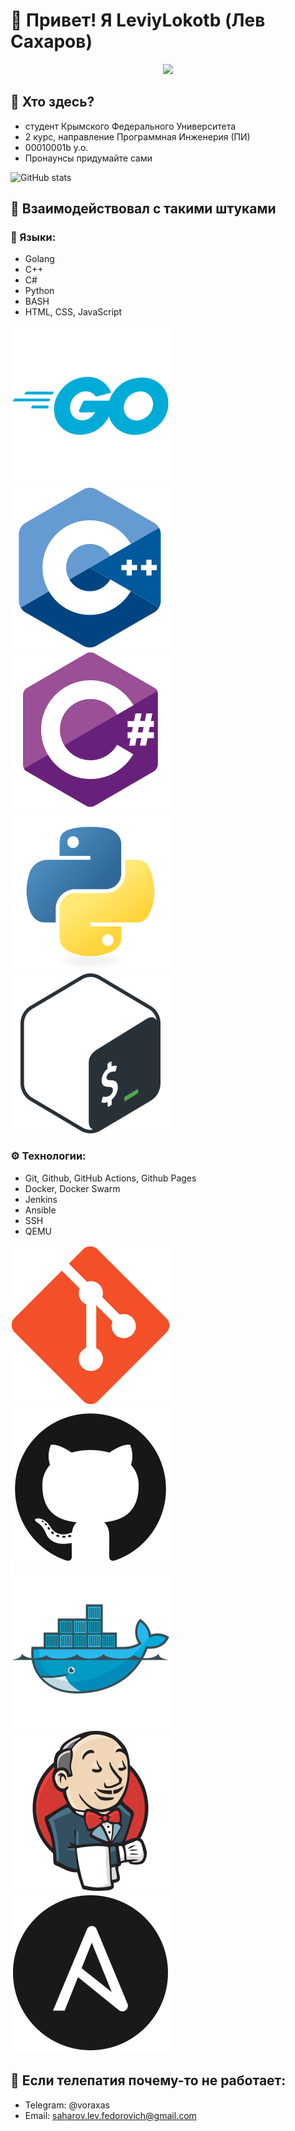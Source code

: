 # 🌟 Привет! Я LeviyLokotb (Лев Сахаров)
<div id="header" align="center">
  <img src="https://media4.giphy.com/media/v1.Y2lkPTc5MGI3NjExOXpvNjJsODZqeTRheXdvMndnaGIyN3l1emZ3dGcxNnc1dDBjNW9tMSZlcD12MV9pbnRlcm5hbF9naWZfYnlfaWQmY3Q9cw/135DBazlXmCxos/giphy.gif" width="300"/>
</div>

## 👀 Хто здесь?
- cтудент Крымского Федерального Университета
- 2 курс, направление Программная Инженерия (ПИ)
- 00010001b y.o.
- Пронаунсы придумайте сами

![GitHub stats](https://github-readme-stats.vercel.app/api?username=LeviyLokotb&show_icons=true&theme=radical)

## 🍋 Взаимодействовал с такими штуками
### 📜 Языки:
- Golang
- C++
- C#
- Python
- BASH
- HTML, CSS, JavaScript

![Go](https://raw.githubusercontent.com/devicons/devicon/54cfe13ac10eaa1ef817a343ab0a9437eb3c2e08/icons/go/go-original-wordmark.svg)
![C++](https://raw.githubusercontent.com/devicons/devicon/54cfe13ac10eaa1ef817a343ab0a9437eb3c2e08/icons/cplusplus/cplusplus-original.svg)
![C#](https://raw.githubusercontent.com/devicons/devicon/54cfe13ac10eaa1ef817a343ab0a9437eb3c2e08/icons/csharp/csharp-original.svg)
![Python](https://raw.githubusercontent.com/devicons/devicon/54cfe13ac10eaa1ef817a343ab0a9437eb3c2e08/icons/python/python-original.svg)
![BASH](https://raw.githubusercontent.com/devicons/devicon/54cfe13ac10eaa1ef817a343ab0a9437eb3c2e08/icons/bash/bash-original.svg)

### ⚙️ Технологии:
- Git, Github, GitHub Actions, Github Pages
- Docker, Docker Swarm
- Jenkins
- Ansible
- SSH
- QEMU

![Git](https://raw.githubusercontent.com/devicons/devicon/54cfe13ac10eaa1ef817a343ab0a9437eb3c2e08/icons/git/git-original.svg)
![GitHub](https://raw.githubusercontent.com/devicons/devicon/54cfe13ac10eaa1ef817a343ab0a9437eb3c2e08/icons/github/github-original.svg)
![Docker](https://raw.githubusercontent.com/devicons/devicon/54cfe13ac10eaa1ef817a343ab0a9437eb3c2e08/icons/docker/docker-original.svg)
![Jenkins](https://raw.githubusercontent.com/devicons/devicon/54cfe13ac10eaa1ef817a343ab0a9437eb3c2e08/icons/jenkins/jenkins-original.svg)
![Ansible](https://raw.githubusercontent.com/devicons/devicon/54cfe13ac10eaa1ef817a343ab0a9437eb3c2e08/icons/ansible/ansible-original.svg)


## 🔮 Если телепатия почему-то не работает:
- Telegram: @voraxas
- Email: saharov.lev.fedorovich@gmail.com

